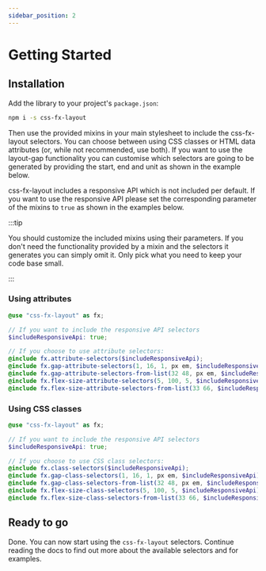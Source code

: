 ```yaml
---
sidebar_position: 2
---
```


# Getting Started

## Installation

Add the library to your project's `package.json`:

```bash
npm i -s css-fx-layout
```

Then use the provided mixins in your main stylesheet to include the css-fx-layout selectors. You can choose between using CSS classes
or HTML data attributes (or, while not recommended, use both). If you want to use the layout-gap functionality you can customise which selectors
are going to be generated by providing the start, end and unit as shown in the example below.

css-fx-layout includes a responsive API which is not included per default. If you want to use the responsive API please set the corresponding parameter of the
mixins to `true` as shown in the examples below.

:::tip

You should customize the included mixins using their parameters. If you don't need the functionality provided by a mixin and the selectors it generates you can
simply omit it. Only pick what you need to keep your code base small.

:::

### Using attributes

````scss
@use "css-fx-layout" as fx;

// If you want to include the responsive API selectors
$includeResponsiveApi: true;

// If you choose to use attribute selectors:
@include fx.attribute-selectors($includeResponsiveApi);
@include fx.gap-attribute-selectors(1, 16, 1, px em, $includeResponsiveApi);
@include fx.gap-attribute-selectors-from-list(32 48, px em, $includeResponsiveApi);
@include fx.flex-size-attribute-selectors(5, 100, 5, $includeResponsiveApi);
@include fx.flex-size-attribute-selectors-from-list(33 66, $includeResponsiveApi);

````

### Using CSS classes

````scss
@use "css-fx-layout" as fx;

// If you want to include the responsive API selectors
$includeResponsiveApi: true;

// If you choose to use CSS class selectors:
@include fx.class-selectors($includeResponsiveApi);
@include fx.gap-class-selectors(1, 16, 1, px em, $includeResponsiveApi);
@include fx.gap-class-selectors-from-list(32 48, px em, $includeResponsiveApi);
@include fx.flex-size-class-selectors(5, 100, 5, $includeResponsiveApi);
@include fx.flex-size-class-selectors-from-list(33 66, $includeResponsiveApi);
````

## Ready to go

Done. You can now start using the `css-fx-layout` selectors. Continue reading the docs to find out
more about the available selectors and for examples.